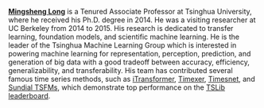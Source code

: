 [**Mingsheng Long**](https://ise.thss.tsinghua.edu.cn/~mlong/) is a Tenured Associate Professor at Tsinghua University, where he received his Ph.D. degree in 2014. He was a visiting researcher at UC Berkeley from 2014 to 2015. His research is dedicated to transfer learning, foundation models, and scientific machine learning. He is the leader of the Tsinghua Machine Learning Group which is interested in powering machine learning for representation, perception, prediction, and generation of big data with a good tradeoff between accuracy, efficiency, generalizability, and transferability. His team has contributed several famous time series methods, such as [iTransformer](https://arxiv.org/pdf/2310.06625), [Timexer](https://arxiv.org/pdf/2402.19072), [Timesnet](https://arxiv.org/pdf/2210.02186), and [Sundial TSFMs](https://arxiv.org/pdf/2502.00816), which demonstrate top performance on the [TSLib leaderboard](https://github.com/thuml/Time-Series-Library).
